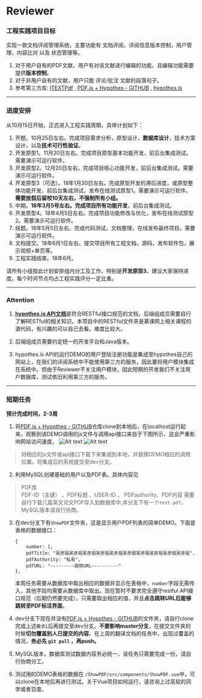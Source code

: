 # Reviewer

### 工程实践项目目标
实现一款文档评阅管理系统，主要功能有 文档评阅，评阅信息版本控制，用户管理，内容比对 以及 状态管理等。
1. 对于用户自有的PDF文献，用户有对该文献进行编辑的功能，且编辑功能需要提供**版本控制**。
2. 对于非用户自有的文献，用户只能 评论/批注 文献的段落句子。
3. 参考第三方库: [ITEXTPdf](https://developers.itextpdf.com/content/itext-7-examples/itext-7-manipulating-existing-pdf) , [PDF.js + Hypothes - GITHUB](https://github.com/hypothesis/pdf.js-hypothes.is) , [hypothes.is](https://web.hypothes.is/)


------

### 进度安排
从10月15日开始，正式进入工程实践周期，具体计划如下：
1. 开题。10月25日左右。完成项目需求分析，原型设计，**数据库设计**，技术方案设计，以及**技术可行性验证**。
2. 开发原型1。11月20日左右。完成项目原型基本功能开发，前后台集成测试。需要演示可运行软件。
3. 开发原型2。12月20日左右。完成项目核心功能开发，前后台集成测试。需要演示可运行软件。
4. 开发原型3（可选）。18年1月30日左右。完成原型开发的滞后进度，或原型整体功能开发，前后台集成测试，发布在线测试原型1。需要演示可运行软件。   
**需要放假后留校10天左右，不强制所有小组。**    
5. 中期。**18年3月5号左右。完成项目所有功能开发**，前后台集成测试。
6. 开发原型4。18年4月5日左右。完成项目功能修改与优化，发布在线测试原型2。需要演示可运行软件。
7. 结题。18年5月5日左右。完成代码测试，文档整理，在线发布最终项目。需要演示可运行软件。
8. 文档提交。18年6月1日左右。提交项目所有工程文档，源码，发布软件包，展示视频+单页等。
9. 工程实践结束。18年6月。

请所有小组按此计划安排组内分工及工作，特别是**开发原型3**，建议大家保持进度。每个时间节点均占工程实践评分一定比重。
     

-----
### Attention
1. [**hypothes.is API文档**](https://h.readthedocs.io/en/latest/api/#)是符合RESTful接口规范的文档，后端组成员需要自行了解RESTful的相关知识。本项目中的RESTful文件夹是慕课网上相关课程的源代码，有兴趣的可以自己去看。难度比较大。

2. 后端组成员需要约定统一的开发平台和Java版本。

3. hypothes.is API的运行DEMO的用户登陆注册功能是集成至hypothes自己的网站上，在我们的评阅系统中不能使用第三方的服务，因此要将用户模块集成在系统中。但由于Reviewer不关注用户模块，因此短期的开发我们不关注用户数据库，测试依旧利用第三方的服务。


----
### 短期任务
**预计完成时间，2-3周**
1. 将[PDF.js + Hypothes - GITHUB](https://github.com/hypothesis/pdf.js-hypothes.is)仓库clone到本地后，在localhost运行起来，观察到该DEMO调用的js文件与调用api接口来自于下图所示，这会严重影响网站访问速度。
![Alt text](https://github.com/fenbitou/Reviewer/raw/dev/picture/s1.png)
![Alt text](https://github.com/fenbitou/Reviewer/raw/dev/picture/s2.png)
> 将相应的js文件或api接口下载下来集成到本地，并替换DEMO相应的调用位置。将集成后的系统提交至dev分支。

2. 利用MySQL创建基础的用户以及PDF表。具体内容见
>   PDF库   
    PDF-ID（主键） 、PDF标题 、USER-ID 、 PDFauthority、PDF内容
   需要自行下载几篇英文论文PDF存入到数据库中,本分支下有一个`test.pdf`，MySQL版本请自行协商。

3. 在dev分支下有`ShowPDF`文件夹，这是显示用户PDF列表的简单DEMO。下面是表格的数据接口：
    ```
    {
        number: 1,
        pdfTitle: "吴彦祖吴彦祖吴彦祖吴彦祖吴彦祖吴彦祖吴彦祖吴彦祖吴彦祖吴彦祖",
        pdfAuthority: "私有",
        pdfURL: "---------跳转URL----------"
    },
    ```
    本周任务需要从数据库中取出相应的数据并显示在表格中，`number`字段无需传入，其他字段均需要从数据库中取出。现在暂时不要求完全遵守restful API接口规范（后期仍然要完成），只需要取出相应的值，并且**点击跳转URL后能够跳转至PDF标注界面**。

4. dev分支下现在并没有[PDF.js + Hypothes - GITHUB](https://github.com/hypothesis/pdf.js-hypothes.is)的文件夹，请自行clone完成上述`要求1`后再提交至dev分支。**不要影响master分支**，在提交文件夹的时候**切勿覆盖别人已提交的内容**。在上周的翻译文档的任务中，出现过覆盖的情况，**务必先 `git pull` ，再push。**

5. MySQL版本，数据库测试数据内容务必统一，该任务只需要完成一份，请自行协商分工。

6. 测试用的DEMO表格的数据在 `/ShowPDF/src/components/ShowPDF.vue`中，可以clone在本地后再进行测试。关于Vue项目如何运行，请咨询上过高软的同学或者百度。